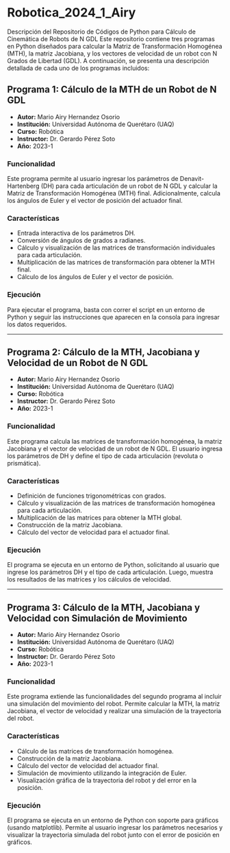 # Robotica_2024_1_Airy

Descripción del Repositorio de Códigos de Python para Cálculo de Cinemática de Robots de N GDL
Este repositorio contiene tres programas en Python diseñados para calcular la Matriz de Transformación Homogénea (MTH), la matriz Jacobiana, y los vectores de velocidad de un robot con N Grados de Libertad (GDL). A continuación, se presenta una descripción detallada de cada uno de los programas incluidos:
## Programa 1: Cálculo de la MTH de un Robot de N GDL

- **Autor:** Mario Airy Hernandez Osorio
- **Institución:** Universidad Autónoma de Querétaro (UAQ)
- **Curso:** Robótica
- **Instructor:** Dr. Gerardo Pérez Soto
- **Año:** 2023-1

### Funcionalidad

Este programa permite al usuario ingresar los parámetros de Denavit-Hartenberg (DH) para cada articulación de un robot de N GDL y calcular la Matriz de Transformación Homogénea (MTH) final. Adicionalmente, calcula los ángulos de Euler y el vector de posición del actuador final.

### Características

- Entrada interactiva de los parámetros DH.
- Conversión de ángulos de grados a radianes.
- Cálculo y visualización de las matrices de transformación individuales para cada articulación.
- Multiplicación de las matrices de transformación para obtener la MTH final.
- Cálculo de los ángulos de Euler y el vector de posición.

### Ejecución

Para ejecutar el programa, basta con correr el script en un entorno de Python y seguir las instrucciones que aparecen en la consola para ingresar los datos requeridos.

---

## Programa 2: Cálculo de la MTH, Jacobiana y Velocidad de un Robot de N GDL

- **Autor:** Mario Airy Hernandez Osorio
- **Institución:** Universidad Autónoma de Querétaro (UAQ)
- **Curso:** Robótica
- **Instructor:** Dr. Gerardo Pérez Soto
- **Año:** 2023-1

### Funcionalidad

Este programa calcula las matrices de transformación homogénea, la matriz Jacobiana y el vector de velocidad de un robot de N GDL. El usuario ingresa los parámetros de DH y define el tipo de cada articulación (revoluta o prismática).

### Características

- Definición de funciones trigonométricas con grados.
- Cálculo y visualización de las matrices de transformación homogénea para cada articulación.
- Multiplicación de las matrices para obtener la MTH global.
- Construcción de la matriz Jacobiana.
- Cálculo del vector de velocidad para el actuador final.

### Ejecución

El programa se ejecuta en un entorno de Python, solicitando al usuario que ingrese los parámetros DH y el tipo de cada articulación. Luego, muestra los resultados de las matrices y los cálculos de velocidad.

---

## Programa 3: Cálculo de la MTH, Jacobiana y Velocidad con Simulación de Movimiento

- **Autor:** Mario Airy Hernandez Osorio
- **Institución:** Universidad Autónoma de Querétaro (UAQ)
- **Curso:** Robótica
- **Instructor:** Dr. Gerardo Pérez Soto
- **Año:** 2023-1

### Funcionalidad

Este programa extiende las funcionalidades del segundo programa al incluir una simulación del movimiento del robot. Permite calcular la MTH, la matriz Jacobiana, el vector de velocidad y realizar una simulación de la trayectoria del robot.

### Características

- Cálculo de las matrices de transformación homogénea.
- Construcción de la matriz Jacobiana.
- Cálculo del vector de velocidad del actuador final.
- Simulación de movimiento utilizando la integración de Euler.
- Visualización gráfica de la trayectoria del robot y del error en la posición.

### Ejecución

El programa se ejecuta en un entorno de Python con soporte para gráficos (usando matplotlib). Permite al usuario ingresar los parámetros necesarios y visualizar la trayectoria simulada del robot junto con el error de posición en gráficos.

